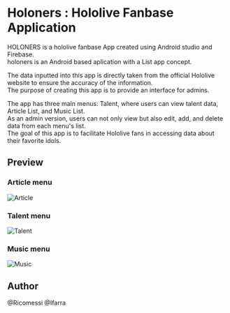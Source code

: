 # Holoners : Hololive Fanbase Application
HOLONERS is a hololive fanbase App created using Android studio and Firebase.   
holoners is an Android based aplication with a List app concept.  

 The data inputted into this app is directly taken from the official Hololive website to ensure the accuracy of the information.  
 The purpose of creating this app is to provide an interface for admins.  
 
 The app has three main menus: Talent, where users can view talent data, Article List, and Music List.  
 As an admin version, users can not only view but also edit, add, and delete data from each menu's list.  
 The goal of this app is to facilitate Hololive fans in accessing data about their favorite idols.

 ## Preview
 ### Article menu
 ![Article](https://lh3.googleusercontent.com/pw/ABLVV86tW-dpmj1OMtiR_DvQDu6u7jLVz4VEUadoWaIltcQ30x7RY4PDXuQOrEewhAb32g16Vh_jG7YkD-eTtmD-EEWORN5zJ_99oVUPejKjnQywjRZvNdvmB3rBKt2LOKtcKa155aTb2XtITeTNsZkiP0pQ=w463-h695-s-no?authuser=0)

 ### Talent menu
 ![Talent](https://lh3.googleusercontent.com/pw/ABLVV84Z2fIUGEgYV0ovRpOtE8JbVXzWAKOyXQ1uHFziZD6UeYBiSBlBrpZaurOSjBcPUk7k085ij5OWJIBVYZ5P29egNk19iooaIGFMVD5_hq252deY4MyHTyBZmqL-JtbNx8t2C1TEdPOUzh08PHFXBvtw=w463-h695-s-no?authuser=0)

 ### Music menu
![Music](https://lh3.googleusercontent.com/pw/ABLVV85MFYHL3z8x9yk2wzQcnLK0DMstZ4-z5u5Q-p3J_mvIMexM-nElgRend6rM5id1vGA4mX8XgykriQAHrEuCVfT9HM5iFquoWSWOQZssbcF_cWsNYeUnme2Y3l-6bvA_7mfDfWINLc0whzwIi-ATOS5B=w463-h695-s-no?authuser=0)

## Author
@Ricomessi
@Ifarra
